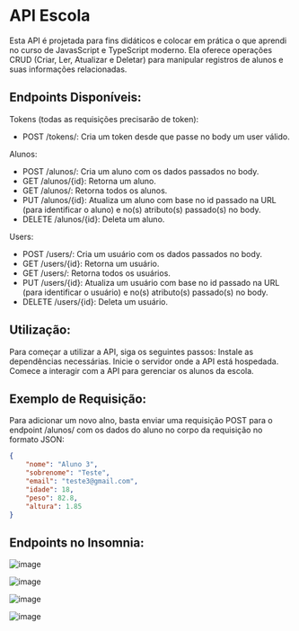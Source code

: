 # API Escola
Esta API é projetada para fins didáticos e colocar em prática o que aprendi no curso de JavasScript e TypeScript moderno. Ela oferece operações CRUD (Criar, Ler, Atualizar e Deletar) para manipular registros de alunos e suas informações relacionadas.

## Endpoints Disponíveis:
Tokens (todas as requisições precisarão de token):
* POST /tokens/: Cria um token desde que passe no body um user válido.

Alunos:
* POST /alunos/: Cria um aluno com os dados passados no body.
* GET /alunos/{id}: Retorna um aluno.
* GET /alunos/: Retorna todos os alunos.
* PUT /alunos/{id}: Atualiza um aluno com base no id passado na URL (para identificar o aluno) e no(s) atributo(s) passado(s) no body.
* DELETE /alunos/{id}: Deleta um aluno.

Users:
* POST /users/: Cria um usuário com os dados passados no body.
* GET /users/{id}: Retorna um usuário.
* GET /users/: Retorna todos os usuários.
* PUT /users/{id}: Atualiza um usuário com base no id passado na URL (para identificar o usuário) e no(s) atributo(s) passado(s) no body.
* DELETE /users/{id}: Deleta um usuário.

## Utilização:
Para começar a utilizar a API, siga os seguintes passos:
Instale as dependências necessárias.
Inicie o servidor onde a API está hospedada.
Comece a interagir com a API para gerenciar os alunos da escola.

## Exemplo de Requisição:
Para adicionar um novo alno, basta enviar uma requisição POST para o endpoint /alunos/ com os dados do aluno no corpo da requisição no formato JSON:
```json
{
	"nome": "Aluno 3",
	"sobrenome": "Teste",
	"email": "teste3@gmail.com",
	"idade": 18,
	"peso": 82.8,
	"altura": 1.85
}
```
## Endpoints no Insomnia:
![image](https://github.com/theyloralbuquerque/api-escola/assets/109389510/e83542ac-e5d9-4b7a-8631-8fd356d86208)

![image](https://github.com/theyloralbuquerque/api-escola/assets/109389510/7c38b3a7-d0bd-4442-825d-29bc64ab5c38)

![image](https://github.com/theyloralbuquerque/api-escola/assets/109389510/5da65ae4-0bb7-4d6e-a391-9603c108d276)

![image](https://github.com/theyloralbuquerque/api-escola/assets/109389510/8d81f16d-ce66-439f-bc09-eee762cb9f8e)
